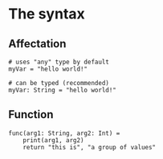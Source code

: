# The syntax

## Affectation

```
# uses "any" type by default
myVar = "hello world!"

# can be typed (recommended)
myVar: String = "hello world!"
```

## Function

```
func(arg1: String, arg2: Int) =
	print(arg1, arg2)
	return "this is", "a group of values"
```
